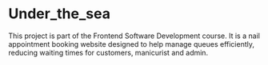 # Under_the_sea
This project is part of the Frontend Software Development course. It is a nail appointment booking website designed to help manage queues efficiently, reducing waiting times for customers, manicurist and admin.
